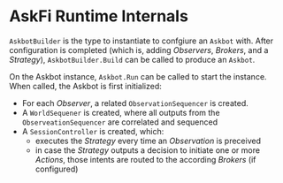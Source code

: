 # AskFi Runtime Internals

`AskbotBuilder` is the type to instantiate to confgiure an `Askbot` with. After configuration is completed (which is, adding _Observers_, _Brokers_, and a _Strategy_), `AskbotBuilder.Build` can be called to produce an `Askbot`.

On the Askbot instance, `Askbot.Run` can be called to start the instance. When called, the Askbot is first initialized:

- For each _Observer_, a related `ObservationSequencer` is created.
- A `WorldSequener` is created, where all outputs from the `ObserveationSequencer` are correlated and sequenced
- A `SessionController` is created, which:
    - executes the _Strategy_ every time an _Observation_ is preceived
    - in case the _Strategy_ outputs a decision to initiate one or more _Actions_, those intents are routed to the according _Brokers_ (if configured)
